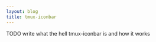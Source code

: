 ```yaml
---
layout: blog
title: tmux-iconbar
---
```


TODO write what the hell tmux-iconbar is and how it works
